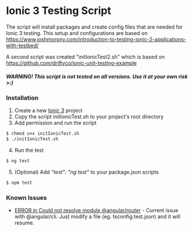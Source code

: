 # Ionic 3 Testing Script

The script will install packages and create config files that are needed for Ionic 3 testing.
This setup and configurations are based on https://www.joshmorony.com/introduction-to-testing-ionic-2-applications-with-testbed/

A second script was created "initIonicTest2.sh" which is based on 
https://github.com/driftyco/ionic-unit-testing-example

##### WARNING! This script is not tested on all versions. Use it at your own risk >:)

### Installation
1. Create a new [Ionic 3](http://ionicframework.com/getting-started/) project
2. Copy the script initIonicTest.sh to your project's root directory
3. Add permission and run the script
```sh
$ chmod u+x initIonicTest.sh
$ ./initIonicTest.sh
```
4. Run the test
```sh
$ ng test
```
5. (Optional) Add *"test": "ng test"* to your package.json scripts
```sh
$ npm test
```

### Known Issues

* [ERROR in Could not resolve module @angular/router](https://github.com/angular/angular-cli/issues/5967) - Current issue with @angular/cli. Just modify a file (eg. tsconfig.test.json) and it will resume.
